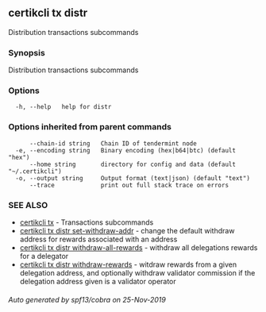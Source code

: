 ## certikcli tx distr

Distribution transactions subcommands

### Synopsis

Distribution transactions subcommands

### Options

```
  -h, --help   help for distr
```

### Options inherited from parent commands

```
      --chain-id string   Chain ID of tendermint node
  -e, --encoding string   Binary encoding (hex|b64|btc) (default "hex")
      --home string       directory for config and data (default "~/.certikcli")
  -o, --output string     Output format (text|json) (default "text")
      --trace             print out full stack trace on errors
```

### SEE ALSO

* [certikcli tx](certikcli_tx.md)	 - Transactions subcommands
* [certikcli tx distr set-withdraw-addr](certikcli_tx_distr_set-withdraw-addr.md)	 - change the default withdraw address for rewards associated with an address
* [certikcli tx distr withdraw-all-rewards](certikcli_tx_distr_withdraw-all-rewards.md)	 - withdraw all delegations rewards for a delegator
* [certikcli tx distr withdraw-rewards](certikcli_tx_distr_withdraw-rewards.md)	 - witdraw rewards from a given delegation address, and optionally withdraw validator commission if the delegation address given is a validator operator

###### Auto generated by spf13/cobra on 25-Nov-2019
